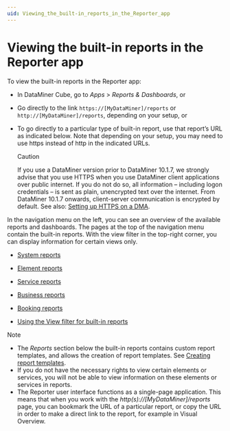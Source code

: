 ```yaml
---
uid: Viewing_the_built-in_reports_in_the_Reporter_app
---
```


# Viewing the built-in reports in the Reporter app

To view the built-in reports in the Reporter app:

- In DataMiner Cube, go to *Apps* > *Reports & Dashboards*, or

- Go directly to the link `https://[MyDataMiner]/reports` or `http://[MyDataMiner]/reports`, depending on your setup, or

- To go directly to a particular type of built-in report, use that report’s URL as indicated below. Note that depending on your setup, you may need to use https instead of http in the indicated URLs.

  > [!CAUTION]
  > If you use a DataMiner version prior to DataMiner 10.1.7, we strongly advise that you use HTTPS when you use DataMiner client applications over public internet. If you do not do so, all information – including logon credentials – is sent as plain, unencrypted text over the internet. From DataMiner 10.1.7 onwards, client-server communication is encrypted by default. See also: [Setting up HTTPS on a DMA](xref:Setting_up_HTTPS_on_a_DMA).

In the navigation menu on the left, you can see an overview of the available reports and dashboards. The pages at the top of the navigation menu contain the built-in reports. With the view filter in the top-right corner, you can display information for certain views only.

- [System reports](xref:System_reports)

- [Element reports](xref:Element_reports)

- [Service reports](xref:Service_reports)

- [Business reports](xref:Business_reports)

- [Booking reports](xref:Booking_reports)

- [Using the View filter for built-in reports](xref:Using_the_View_filter_for_built-in_reports#using-the-view-filter-for-built-in-reports)

> [!NOTE]
>
> - The *Reports* section below the built-in reports contains custom report templates, and allows the creation of report templates. See [Creating report templates](xref:Creating_report_templates).
> - If you do not have the necessary rights to view certain elements or services, you will not be able to view information on these elements or services in reports.
> - The Reporter user interface functions as a single-page application. This means that when you work with the *http(s)://\[MyDataMiner\]/reports* page, you can bookmark the URL of a particular report, or copy the URL in order to make a direct link to the report, for example in Visual Overview.
